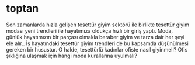# toptan
Son zamanlarda hızla gelişen tesettür giyim sektörü ile birlikte tesettür giyim modası  yeni trendleri ile hayatımıza oldukça hızlı bir giriş yaptı. Moda, günlük hayatımızın bir parçası olmakla beraber giyim ve tarza dair her şeyi ele alır.. İş hayatındaki tesettür giyim trendleri de bu kapsamda düşünülmesi gereken bir husustur. O halde, tesettürlü kadınlar ofiste nasıl giyinmeli? Ofis şıklığına ulaşmak için hangi moda kurallarına uyulmalı?
